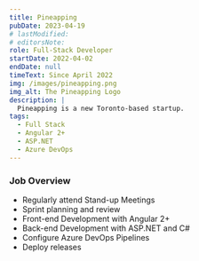 ```yaml
---
title: Pineapping
pubDate: 2023-04-19
# lastModified:
# editorsNote:
role: Full-Stack Developer
startDate: 2022-04-02
endDate: null
timeText: Since April 2022
img: /images/pineapping.png
img_alt: The Pineapping Logo
description: |
  Pineapping is a new Toronto-based startup.
tags:
  - Full Stack
  - Angular 2+
  - ASP.NET
  - Azure DevOps
---
```


### Job Overview

- Regularly attend Stand-up Meetings
- Sprint planning and review
- Front-end Development with Angular 2+
- Back-end Development with ASP.NET and C#
- Configure Azure DevOps Pipelines
- Deploy releases
